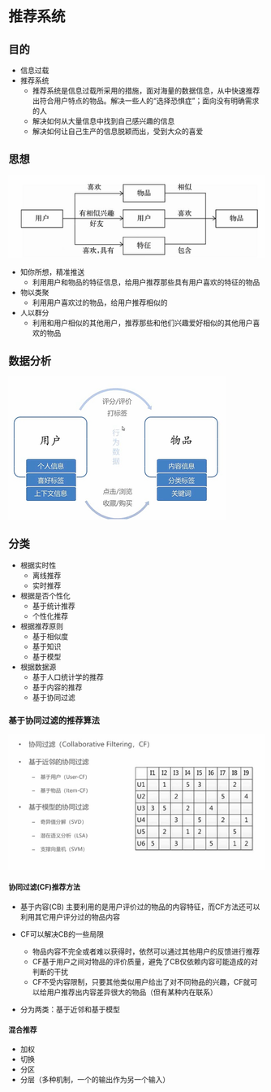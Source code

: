 # 推荐系统

## 目的

- 信息过载
- 推荐系统
    - 推荐系统是信息过载所采用的措施，面对海量的数据信息，从中快速推荐出符合用户特点的物品。解决一些人的“选择恐惧症”；面向没有明确需求的人
    - 解决如何从大量信息中找到自己感兴趣的信息
    - 解决如何让自己生产的信息脱颖而出，受到大众的喜爱


## 思想
![思想](./sixiang.png)
- 知你所想，精准推送
    - 利用用户和物品的特征信息，给用户推荐那些具有用户喜欢的特征的物品
- 物以类聚
    - 利用用户喜欢过的物品，给用户推荐相似的
- 人以群分
    - 利用和用户相似的其他用户，推荐那些和他们兴趣爱好相似的其他用户喜欢的物品

## 数据分析
![数据](./shuju.png)


## 分类
- 根据实时性
    - 离线推荐
    - 实时推荐
- 根据是否个性化
    - 基于统计推荐
    - 个性化推荐
- 根据推荐原则
    - 基于相似度
    - 基于知识
    - 基于模型
- 根据数据源
    - 基于人口统计学的推荐
    - 基于内容的推荐
    - 基于协同过滤

### 基于协同过滤的推荐算法

![协同过滤](./xietongguolv.png)

#### 协同过滤(CF)推荐方法
- 基于内容(CB) 主要利用的是用户评价过的物品的内容特征，而CF方法还可以利用其它用户评分过的物品内容

- CF可以解决CB的一些局限
    - 物品内容不完全或者难以获得时，依然可以通过其他用户的反馈进行推荐
    - CF基于用户之间对物品的评价质量，避免了CB仅依赖内容可能造成的对判断的干扰
    - CF不受内容限制，只要其他类似用户给出了对不同物品的兴趣，CF就可以给用户推荐出内容差异很大的物品（但有某种内在联系）
- 分为两类：基于近邻和基于模型

#### 混合推荐
- 加权
- 切换
- 分区
- 分层（多种机制，一个的输出作为另一个输入）